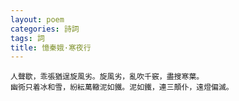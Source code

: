 ```yaml
---
layout: poem
categories: 詩詞
tags: 詞
title: 憶秦娥·寒夜行
---
```

	人聲歇，乖張猶逞旋風劣。旋風劣，亂吹千竅，盡搜寒葉。
	幽衕只着冰和雪，紛紜萬轍泥如鐵。泥如鐵，連三顛仆，遠燈偏滅。
